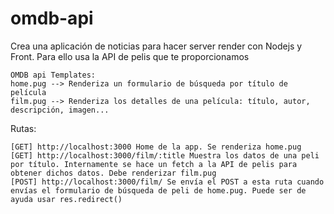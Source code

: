 # omdb-api

Crea una aplicación de noticias para hacer server render con Nodejs y Front. Para ello usa la API de pelis que te proporcionamos

    OMDB api Templates:
    home.pug --> Renderiza un formulario de búsqueda por título de película
    film.pug --> Renderiza los detalles de una película: título, autor, descripción, imagen...

Rutas:

    [GET] http://localhost:3000 Home de la app. Se renderiza home.pug
    [GET] http://localhost:3000/film/:title Muestra los datos de una peli por título. Internamente se hace un fetch a la API de pelis para obtener dichos datos. Debe renderizar film.pug
    [POST] http://localhost:3000/film/ Se envía el POST a esta ruta cuando envías el formulario de búsqueda de peli de home.pug. Puede ser de ayuda usar res.redirect()

